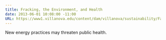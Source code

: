 ```yaml
---
title: Fracking, the Environment, and Health
date: 2013-06-01 10:08:00 -11:00
URL: https://www1.villanova.edu/content/dam/villanova/sustainability/Faculty%20Research/McD-LFrackingEnvironmentHealth.pdf
---
```


New energy practices may threaten public health.